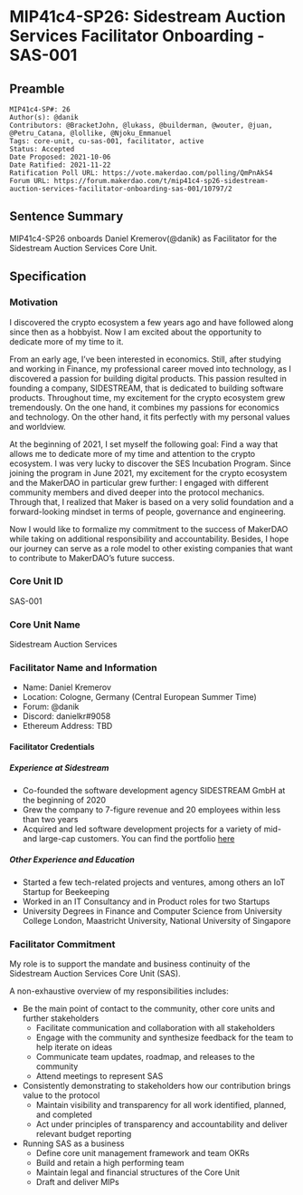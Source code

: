 # MIP41c4-SP26: Sidestream Auction Services Facilitator Onboarding - SAS-001

## Preamble

```
MIP41c4-SP#: 26
Author(s): @danik
Contributors: @BracketJohn, @lukass, @builderman, @wouter, @juan, @Petru_Catana, @lollike, @Njoku_Emmanuel
Tags: core-unit, cu-sas-001, facilitator, active
Status: Accepted
Date Proposed: 2021-10-06
Date Ratified: 2021-11-22
Ratification Poll URL: https://vote.makerdao.com/polling/QmPnAkS4
Forum URL: https://forum.makerdao.com/t/mip41c4-sp26-sidestream-auction-services-facilitator-onboarding-sas-001/10797/2
```  

## Sentence Summary

MIP41c4-SP26 onboards Daniel Kremerov(@danik) as Facilitator for the Sidestream Auction Services Core Unit.

## Specification

### Motivation

I discovered the ​​crypto ecosystem a few years ago and have followed along since then as a hobbyist. Now I am excited about the opportunity to dedicate more of my time to it.

From an early age, I’ve been interested in economics. Still, after studying and working in Finance, my professional career moved into technology, as I discovered a passion for building digital products. This passion resulted in founding a company, SIDESTREAM, that is dedicated to building software products. Throughout time, my excitement for the crypto ecosystem grew tremendously. On the one hand, it combines my passions for economics and technology. On the other hand, it fits perfectly with my personal values and worldview.

At the beginning of 2021, I set myself the following goal: Find a way that allows me to dedicate more of my time and attention to the crypto ecosystem. I was very lucky to discover the SES Incubation Program. Since joining the program in June 2021, my excitement for the crypto ecosystem and the MakerDAO in particular grew further: I engaged with different community members and dived deeper into the protocol mechanics. Through that, I realized that Maker is based on a very solid foundation and a forward-looking mindset in terms of people, governance and engineering.

Now I would like to formalize my commitment to the success of MakerDAO while taking on additional responsibility and accountability. Besides, I hope our journey can serve as a role model to other existing companies that want to ​contribute to MakerDAO’s future success.

### Core Unit ID

SAS-001

### Core Unit Name

Sidestream Auction Services

### Facilitator Name and Information

* Name: Daniel Kremerov
* Location: Cologne, Germany (Central European Summer Time)
* Forum: @danik
* Discord: danielkr#9058
* Ethereum Address: TBD

#### Facilitator Credentials

##### Experience at Sidestream

* Co-founded the software development agency SIDESTREAM GmbH at the beginning of 2020
* Grew the company to 7-figure revenue and 20 employees within less than two years
* Acquired and led software development projects for a variety of mid- and large-cap customers. You can find the portfolio [here](https://www.sidestream.tech/en/reference-projects-software-development)

##### Other Experience and Education

* Started a few tech-related projects and ventures, among others an IoT Startup for Beekeeping
* Worked in an IT Consultancy and in Product roles for two Startups
* University Degrees in Finance and Computer Science from University College London, Maastricht University, National University of Singapore

### Facilitator Commitment

My role is to support the mandate and business continuity of the Sidestream Auction Services Core Unit (SAS).

A non-exhaustive overview of my responsibilities includes:

* Be the main point of contact to the community, other core units and further stakeholders
  * Facilitate communication and collaboration with all stakeholders
  * Engage with the community and synthesize feedback for the team to help iterate on ideas
  * Communicate team updates, roadmap, and releases to the community
  * Attend meetings to represent SAS
* Consistently demonstrating to stakeholders how our contribution brings value to the protocol
  * Maintain visibility and transparency for all work identified, planned, and completed
  * Act under principles of transparency and accountability and deliver relevant budget reporting
* Running SAS as a business
  * Define core unit management framework and team OKRs
  * Build and retain a high performing team
  * Maintain legal and financial structures of the Core Unit
  * Draft and deliver MIPs

